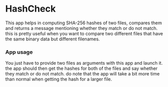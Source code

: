 # HashCheck

This app helps in computing SHA-256 hashes of two files, compares them and returns a message mentioning whether they match or do not match. this is pretty 
useful when you want to compare two different files that have the same binary data but different filenames.

### App usage
You just have to provide two files as arguments with this app and launch it. the app should then get the hashes for both of the files and say whether 
they match or do not match. do note that the app will take a bit more time than normal when getting the hash for a larger file.
